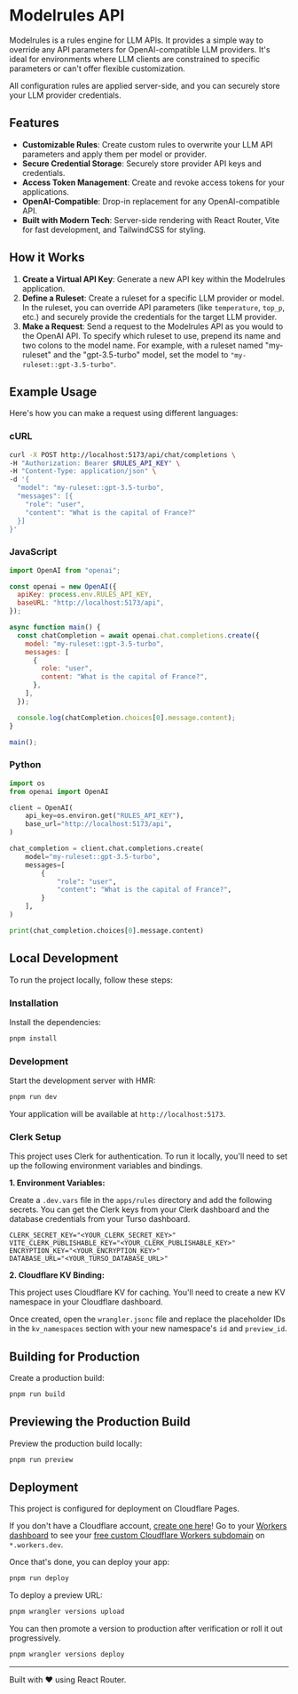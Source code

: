 # Modelrules API

Modelrules is a rules engine for LLM APIs. It provides a simple way to override any API parameters for OpenAI-compatible LLM providers. It's ideal for environments where LLM clients are constrained to specific parameters or can't offer flexible customization.

All configuration rules are applied server-side, and you can securely store your LLM provider credentials.

## Features

- **Customizable Rules**: Create custom rules to overwrite your LLM API parameters and apply them per model or provider.
- **Secure Credential Storage**: Securely store provider API keys and credentials.
- **Access Token Management**: Create and revoke access tokens for your applications.
- **OpenAI-Compatible**: Drop-in replacement for any OpenAI-compatible API.
- **Built with Modern Tech**: Server-side rendering with React Router, Vite for fast development, and TailwindCSS for styling.

## How it Works

1.  **Create a Virtual API Key**: Generate a new API key within the Modelrules application.
2.  **Define a Ruleset**: Create a ruleset for a specific LLM provider or model. In the ruleset, you can override API parameters (like `temperature`, `top_p`, etc.) and securely provide the credentials for the target LLM provider.
3.  **Make a Request**: Send a request to the Modelrules API as you would to the OpenAI API. To specify which ruleset to use, prepend its name and two colons to the model name. For example, with a ruleset named "my-ruleset" and the "gpt-3.5-turbo" model, set the model to `"my-ruleset::gpt-3.5-turbo"`.

## Example Usage

Here's how you can make a request using different languages:

### cURL

```bash
curl -X POST http://localhost:5173/api/chat/completions \
-H "Authorization: Bearer $RULES_API_KEY" \
-H "Content-Type: application/json" \
-d '{
  "model": "my-ruleset::gpt-3.5-turbo",
  "messages": [{
    "role": "user",
    "content": "What is the capital of France?"
  }]
}'
```

### JavaScript

```javascript
import OpenAI from "openai";

const openai = new OpenAI({
  apiKey: process.env.RULES_API_KEY,
  baseURL: "http://localhost:5173/api",
});

async function main() {
  const chatCompletion = await openai.chat.completions.create({
    model: "my-ruleset::gpt-3.5-turbo",
    messages: [
      {
        role: "user",
        content: "What is the capital of France?",
      },
    ],
  });

  console.log(chatCompletion.choices[0].message.content);
}

main();
```

### Python

```python
import os
from openai import OpenAI

client = OpenAI(
    api_key=os.environ.get("RULES_API_KEY"),
    base_url="http://localhost:5173/api",
)

chat_completion = client.chat.completions.create(
    model="my-ruleset::gpt-3.5-turbo",
    messages=[
        {
            "role": "user",
            "content": "What is the capital of France?",
        }
    ],
)

print(chat_completion.choices[0].message.content)
```

## Local Development

To run the project locally, follow these steps:

### Installation

Install the dependencies:

```bash
pnpm install
```

### Development

Start the development server with HMR:

```bash
pnpm run dev
```

Your application will be available at `http://localhost:5173`.

### Clerk Setup

This project uses Clerk for authentication. To run it locally, you'll need to set up the following environment variables and bindings.

**1. Environment Variables:**

Create a `.dev.vars` file in the `apps/rules` directory and add the following secrets. You can get the Clerk keys from your Clerk dashboard and the database credentials from your Turso dashboard.

```
CLERK_SECRET_KEY="<YOUR_CLERK_SECRET_KEY>"
VITE_CLERK_PUBLISHABLE_KEY="<YOUR_CLERK_PUBLISHABLE_KEY>"
ENCRYPTION_KEY="<YOUR_ENCRYPTION_KEY>"
DATABASE_URL="<YOUR_TURSO_DATABASE_URL>"
```

**2. Cloudflare KV Binding:**

This project uses Cloudflare KV for caching. You'll need to create a new KV namespace in your Cloudflare dashboard.

Once created, open the `wrangler.jsonc` file and replace the placeholder IDs in the `kv_namespaces` section with your new namespace's `id` and `preview_id`.

## Building for Production

Create a production build:

```bash
pnpm run build
```

## Previewing the Production Build

Preview the production build locally:

```bash
pnpm run preview
```

## Deployment

This project is configured for deployment on Cloudflare Pages.

If you don't have a Cloudflare account, [create one here](https://dash.cloudflare.com/sign-up)! Go to your [Workers dashboard](https://dash.cloudflare.com/?to=%2F%3Aaccount%2Fworkers-and-pages) to see your [free custom Cloudflare Workers subdomain](https://developers.cloudflare.com/workers/configuration/routing/workers-dev/) on `*.workers.dev`.

Once that's done, you can deploy your app:

```sh
pnpm run deploy
```

To deploy a preview URL:

```sh
pnpm wrangler versions upload
```

You can then promote a version to production after verification or roll it out progressively.

```sh
pnpm wrangler versions deploy
```

---

Built with ❤️ using React Router.
